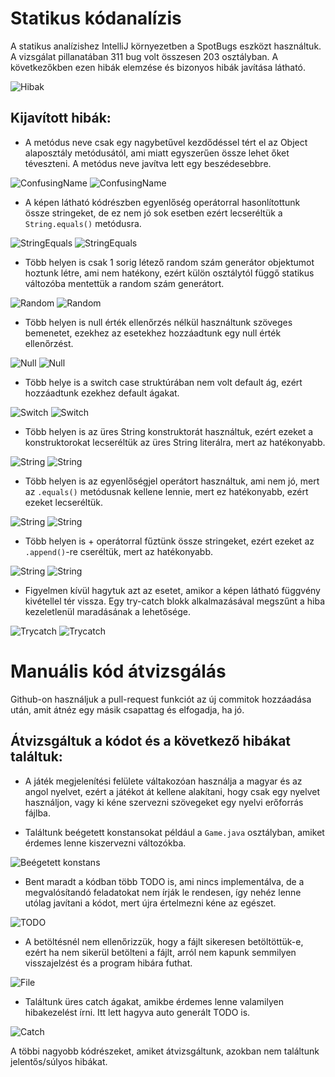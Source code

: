 # Statikus kódanalízis
A statikus analízishez IntelliJ környezetben a SpotBugs eszközt használtuk.
A vizsgálat pillanatában 311 bug volt összesen 203 osztályban. A következőkben ezen hibák elemzése és bizonyos hibák javítása látható.

![Hibak](Kepernyokepek/1ManualisEsStatikus_kepek/hibak_szama.png)

## Kijavított hibák:

- A metódus neve csak egy nagybetűvel kezdődéssel tért el az Object alaposztály metódusától, ami miatt egyszerűen össze lehet őket téveszteni. A metódus neve javítva lett egy beszédesebbre.

![ConfusingName](Kepernyokepek/1ManualisEsStatikus_kepek/scary_group_item.png)
![ConfusingName](Kepernyokepek/1ManualisEsStatikus_kepek/scary_group_item_fixed.png)

- A képen látható kódrészben egyenlőség operátorral hasonlítottunk össze stringeket, de ez nem jó sok esetben ezért lecseréltük a `String.equals()` metódusra.

![StringEquals](Kepernyokepek/1ManualisEsStatikus_kepek/string_equals_trouble.png)
![StringEquals](Kepernyokepek/1ManualisEsStatikus_kepek/string_equals_trouble_fixed.png)

- Több helyen is csak 1 sorig létező random szám generátor objektumot hoztunk létre, ami nem hatékony, ezért külön osztálytól függő statikus változóba mentettük a random szám generátort.

![Random](Kepernyokepek/1ManualisEsStatikus_kepek/inherited_static_random.png)
![Random](Kepernyokepek/1ManualisEsStatikus_kepek/inherited_static_random_fixed.png)

- Több helyen is null érték ellenőrzés nélkül használtunk szöveges bemenetet, ezekhez az esetekhez hozzáadtunk egy null érték ellenőrzést.

![Null](Kepernyokepek/1ManualisEsStatikus_kepek/dereference_without_null_check.png)
![Null](Kepernyokepek/1ManualisEsStatikus_kepek/dereference_without_null_check_with_while_fixed.png)

- Több helye is a switch case struktúrában nem volt default ág, ezért hozzáadtunk ezekhez default ágakat.

![Switch](Kepernyokepek/1ManualisEsStatikus_kepek/switch_case_fallthrough.png)
![Switch](Kepernyokepek/1ManualisEsStatikus_kepek/switch_case_fallthrough_fixed.png)

- Több helyen is az üres String konstruktorát használtuk, ezért ezeket a konstruktorokat lecseréltük az üres String literálra, mert az hatékonyabb.

![String](Kepernyokepek/1ManualisEsStatikus_kepek/inefficent_string_constructor.png)
![String](Kepernyokepek/1ManualisEsStatikus_kepek/inefficent_string_constructor_fixed.png)

- Több helyen is az egyenlőségjel operátort használtuk, ami nem jó, mert az `.equals()` metódusnak kellene lennie, mert ez hatékonyabb, ezért ezeket lecseréltük.

![String](Kepernyokepek/1ManualisEsStatikus_kepek/string_equals_trouble.png)
![String](Kepernyokepek/1ManualisEsStatikus_kepek/string_equals_trouble_fixed.png)

- Több helyen is + operátorral fűztünk össze stringeket, ezért ezeket az `.append()`-re cseréltük, mert az hatékonyabb.

![String](Kepernyokepek/1ManualisEsStatikus_kepek/bad_string_concatenation.png)
![String](Kepernyokepek/1ManualisEsStatikus_kepek/bad_string_concatenation_fixed.png)

- Figyelmen kívül hagytuk azt az esetet, amikor a képen látható függvény kivétellel tér vissza. Egy try-catch blokk alkalmazásával megszűnt a hiba kezeletlenül maradásának a lehetősége.

![Trycatch](Kepernyokepek/1ManualisEsStatikus_kepek/ignoring_exceptional_return_value.png)
![Trycatch](Kepernyokepek/1ManualisEsStatikus_kepek/ignoring_exceptional_return_value_fixed.png)



# Manuális kód átvizsgálás
Github-on használjuk a pull-request funkciót az új commitok hozzáadása után, amit átnéz egy másik csapattag és elfogadja, ha jó.

## Átvizsgáltuk a kódot és a következő hibákat találtuk:
- A játék megjelenítési felülete váltakozóan használja a magyar és az angol nyelvet, ezért a játékot át kellene alakítani, hogy csak egy nyelvet használjon, vagy ki kéne szervezni szövegeket egy nyelvi erőforrás fájlba.

- Találtunk beégetett konstansokat például a `Game.java` osztályban, amiket érdemes lenne kiszervezni változókba.

![Beégetett konstans](Kepernyokepek/1ManualisEsStatikus_kepek/magic_constants.png)

- Bent maradt a kódban több TODO is, ami nincs implementálva, de a megvalósítandó feladatokat nem írják le rendesen, így nehéz lenne utólag javítani a kódot, mert újra értelmezni kéne az egészet.

![TODO](Kepernyokepek/1ManualisEsStatikus_kepek/unclear_todo.png)

- A betöltésnél nem ellenőrizzük, hogy a fájlt sikeresen betöltöttük-e, ezért ha nem sikerül betölteni a fájlt, arról nem kapunk semmilyen visszajelzést és a program hibára futhat.

![File](Kepernyokepek/1ManualisEsStatikus_kepek/file_check.png)

- Találtunk üres catch ágakat, amikbe érdemes lenne valamilyen hibakezelést írni. Itt lett hagyva auto generált TODO is.

![Catch](Kepernyokepek/1ManualisEsStatikus_kepek/error_handling.png)

A többi nagyobb kódrészeket, amiket átvizsgáltunk, azokban nem találtunk jelentős/súlyos hibákat.
